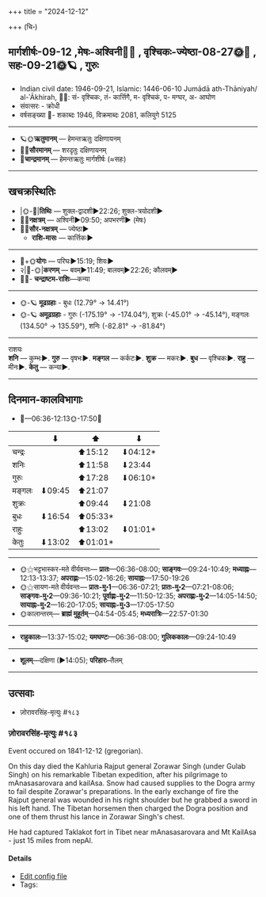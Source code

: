 +++
title = "2024-12-12"

+++
(चि॰)
## मार्गशीर्षः-09-12  ,मेषः-अश्विनी🌛🌌  ,  वृश्चिकः-ज्येष्ठा-08-27🌞🌌  ,  सहः-09-21🌞🪐  , गुरुः
- Indian civil date: 1946-09-21, Islamic: 1446-06-10 Jumādā ath-Thāniyah/ al-ʾĀkhirah, 🌌🌞: सं- वृश्चिकः, तं- कार्त्तिगै, म- वृश्चिकं, प- मग्घर, अ- आघोण
- संवत्सरः - क्रोधी
- वर्षसङ्ख्या 🌛- शकाब्दः 1946, विक्रमाब्दः 2081, कलियुगे 5125
___________________
- 🪐🌞**ऋतुमानम्** — हेमन्तऋतुः दक्षिणायनम्
- 🌌🌞**सौरमानम्** — शरदृतुः दक्षिणायनम्
- 🌛**चान्द्रमानम्** — हेमन्तऋतुः मार्गशीर्षः (≈सहः)
___________________


## खचक्रस्थितिः
- |🌞-🌛|**तिथिः** — शुक्ल-द्वादशी►22:26; शुक्ल-त्रयोदशी►  
- 🌌🌛**नक्षत्रम्** — अश्विनी►09:50; अपभरणी► (मेषः)  
- 🌌🌞**सौर-नक्षत्रम्** — ज्येष्ठा►  
  - **राशि-मासः** — कार्त्तिकः► 
___________________
- 🌛+🌞**योगः** — परिघः►15:19; शिवः►  
- २|🌛-🌞|**करणम्** — बवम्►11:49; बालवम्►22:26; कौलवम्►  
- 🌌🌛- **चन्द्राष्टम-राशिः**—कन्या  
___________________
- 🌞-🪐 **मूढग्रहाः** - बुधः (12.79° → 14.41°)
- 🌞-🪐 **अमूढग्रहाः** - गुरुः (-175.19° → -174.04°), शुक्रः (-45.01° → -45.14°), मङ्गलः (134.50° → 135.59°), शनिः (-82.81° → -81.84°)
___________________
राशयः  
**शनि** — कुम्भः►. **गुरु** — वृषभः►. **मङ्गल** — कर्कटः►. **शुक्र** — मकरः►. **बुध** — वृश्चिकः►. **राहु** — मीनः►. **केतु** — कन्या►. 
___________________


## दिनमान-कालविभागाः
- 🌅—06:36-12:13🌞-17:50🌇  

|      |⬇     |⬆     |⬇     |
|------|-----|-----|------|
|चन्द्रः|     |⬆15:12 |⬇04:12*|
|शनिः   |     |⬆11:58 |⬇23:44 |
|गुरुः  |     |⬆17:28 |⬇06:10*|
|मङ्गलः |⬇09:45 |⬆21:07 |     |
|शुक्रः |     |⬆09:44 |⬇21:08 |
|बुधः   |⬇16:54 |⬆05:33*|     |
|राहुः  |     |⬆13:02 |⬇01:01*|
|केतुः  |⬇13:02 |⬆01:01*|     |
___________________
- 🌞⚝भट्टभास्कर-मते वीर्यवन्तः— **प्रातः**—06:36-08:00; **साङ्गवः**—09:24-10:49; **मध्याह्नः**—12:13-13:37; **अपराह्णः**—15:02-16:26; **सायाह्नः**—17:50-19:26  
- 🌞⚝सायण-मते वीर्यवन्तः— **प्रातः-मु॰1**—06:36-07:21; **प्रातः-मु॰2**—07:21-08:06; **साङ्गवः-मु॰2**—09:36-10:21; **पूर्वाह्णः-मु॰2**—11:50-12:35; **अपराह्णः-मु॰2**—14:05-14:50; **सायाह्नः-मु॰2**—16:20-17:05; **सायाह्नः-मु॰3**—17:05-17:50  
- 🌞कालान्तरम्— **ब्राह्मं मुहूर्तम्**—04:54-05:45; **मध्यरात्रिः**—22:57-01:30  
___________________
- **राहुकालः**—13:37-15:02; **यमघण्टः**—06:36-08:00; **गुलिककालः**—09:24-10:49  
___________________
- **शूलम्**—दक्षिणा (►14:05); **परिहारः**–तैलम्  
___________________

## उत्सवाः
- ज़ोरावरसिंह-मृत्युः #१८३
### ज़ोरावरसिंह-मृत्युः #१८३

Event occured on 1841-12-12 (gregorian). 

On this day died the Kahluria Rajput general Zorawar Singh (under Gulab Singh) on his remarkable Tibetan expedition, after his pilgrimage to mAnasasarovara and kailAsa. Snow had caused supplies to the Dogra army to fail despite Zorawar's preparations. In the early exchange of fire the Rajput general was wounded in his right shoulder but he grabbed a sword in his left hand. The Tibetan horsemen then charged the Dogra position and one of them thrust his lance in Zorawar Singh's chest.

He had captured Taklakot fort in Tibet near mAnasasarovara and Mt KailAsa - just 15 miles from nepAl.

#### Details
- [Edit config file](https://github.com/jyotisham/adyatithi/blob/master/mahApuruSha/xatra-later/gregorian/day/12/12/zorAvara-siMha-mRtyuH.toml)
- Tags: 


